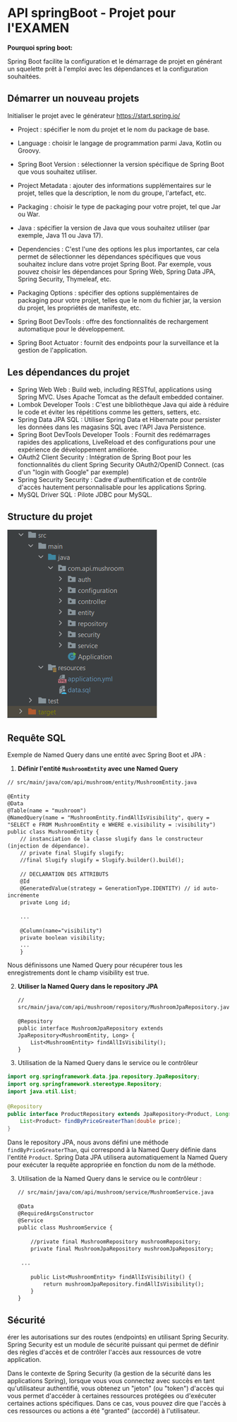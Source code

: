 # API springBoot - Projet pour l'EXAMEN

**Pourquoi spring boot:**

Spring Boot facilite la configuration et le démarrage de projet en générant un squelette prêt à l'emploi avec les dépendances et la configuration souhaitées.

## Démarrer un nouveau projets
Initialiser le projet avec le générateur https://start.spring.io/

* Project : spécifier le nom du projet et le nom du package de base.

* Language : choisir le langage de programmation parmi Java, Kotlin ou Groovy.

* Spring Boot Version : sélectionner la version spécifique de Spring Boot que vous souhaitez utiliser.

* Project Metadata : ajouter des informations supplémentaires sur le projet, telles que la description, le nom du groupe, l'artefact, etc.

* Packaging : choisir le type de packaging pour votre projet, tel que Jar ou War.

* Java : spécifier la version de Java que vous souhaitez utiliser (par exemple, Java 11 ou Java 17).

* Dependencies : C'est l'une des options les plus importantes, car cela permet de sélectionner les dépendances spécifiques que vous souhaitez inclure dans votre projet Spring Boot. Par exemple, vous pouvez choisir les dépendances pour Spring Web, Spring Data JPA, Spring Security, Thymeleaf, etc.

* Packaging Options : spécifier des options supplémentaires de packaging pour votre projet, telles que le nom du fichier jar, la version du projet, les propriétés de manifeste, etc.

* Spring Boot DevTools : offre des fonctionnalités de rechargement automatique pour le développement.

* Spring Boot Actuator : fournit des endpoints pour la surveillance et la gestion de l'application.


## Les dépendances du projet

- Spring Web Web : Build web, including RESTful, applications using Spring MVC. Uses Apache Tomcat as the default embedded container.
- Lombok Developer Tools : C'est une bibliothèque Java qui aide à réduire le code et éviter les répétitions comme les getters, setters, etc.
- Spring Data JPA SQL : Utiliser Spring Data et Hibernate pour persister les données dans les magasins SQL avec l'API Java Persistence.
- Spring Boot DevTools Developer Tools : Fournit des redémarrages rapides des applications, LiveReload et des configurations pour une expérience de développement améliorée.
- OAuth2 Client Security : Intégration de Spring Boot pour les fonctionnalités du client Spring Security OAuth2/OpenID Connect. (cas d'un "login with Google" par exemple)
- Spring Security Security : Cadre d'authentification et de contrôle d'accès hautement personnalisable pour les applications Spring.
- MySQL Driver SQL : Pilote JDBC pour MySQL.


## Structure du projet

![img.png](assets.readme/img.png)


## Requête SQL

Exemple de Named Query dans une entité avec Spring Boot et JPA :

1. **Définir l'entité `MushroomEntity` avec une Named Query**

````
// src/main/java/com/api/mushroom/entity/MushroomEntity.java

@Entity
@Data
@Table(name = "mushroom")
@NamedQuery(name = "MushroomEntity.findAllIsVisibility", query = "SELECT e FROM MushroomEntity e WHERE e.visibility = :visibility")
public class MushroomEntity {
    // instanciation de la classe slugify dans le constructeur (injection de dépendance).
    // private final Slugify slugify;
    //final Slugify slugify = Slugify.builder().build();

    // DECLARATION DES ATTRIBUTS
    @Id
    @GeneratedValue(strategy = GenerationType.IDENTITY) // id auto-incrémente
    private Long id;

    ...

    @Column(name="visibility")
    private boolean visibility;
	...
	}
````

Nous  définissons une Named Query pour récupérer tous les enregistrements  dont  le champ visibility est true.

2. **Utiliser la Named Query dans le repository JPA**

   ````
   // src/main/java/com/api/mushroom/repository/MushroomJpaRepository.java
   
   @Repository
   public interface MushroomJpaRepository extends JpaRepository<MushroomEntity, Long> {
       List<MushroomEntity> findAllIsVisibility();
   }
   ````



3. Utilisation de la Named Query dans le service ou le contrôleur

```java
import org.springframework.data.jpa.repository.JpaRepository;
import org.springframework.stereotype.Repository;
import java.util.List;

@Repository
public interface ProductRepository extends JpaRepository<Product, Long> {
    List<Product> findByPriceGreaterThan(double price);
}
```

Dans le repository JPA, nous avons défini une méthode `findByPriceGreaterThan`, qui correspond à la Named Query définie dans l'entité `Product`. Spring Data JPA utilisera automatiquement la Named Query pour exécuter la requête appropriée en fonction du nom de la méthode.

3. Utilisation de la Named Query dans le service ou le contrôleur :

   ````
   // src/main/java/com/api/mushroom/service/MushroomService.java
   
   @Data
   @RequiredArgsConstructor
   @Service
   public class MushroomService {
   
       //private final MushroomRepository mushroomRepository;
       private final MushroomJpaRepository mushroomJpaRepository;
   
   	...
   
       public List<MushroomEntity> findAllIsVisibility() {
           return mushroomJpaRepository.findAllIsVisibility();
       }
   }
   ````


## Sécurité

érer les autorisations sur des routes (endpoints) en utilisant Spring Security. Spring Security est un module de sécurité puissant qui permet de définir des règles d'accès et de contrôler l'accès aux ressources de votre application.

Dans le contexte de Spring Security (la gestion de la sécurité dans les applications Spring), lorsque vous vous connectez avec succès en tant qu'utilisateur authentifié, vous obtenez un "jeton" (ou "token") d'accès qui vous permet d'accéder à certaines ressources protégées ou d'exécuter certaines actions spécifiques. Dans ce cas, vous pouvez dire que l'accès à ces ressources ou actions a été "granted" (accordé) à l'utilisateur.

